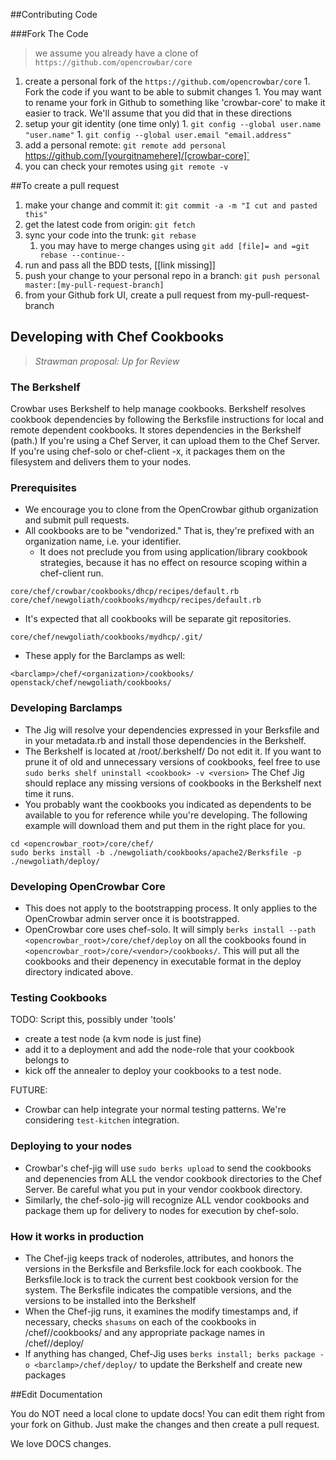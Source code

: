##Contributing Code

###Fork The Code

> we assume you already have a clone of  `https://github.com/opencrowbar/core`

  1. create a personal fork of the `https://github.com/opencrowbar/core`
    1. Fork the code if you want to be able to submit changes
    1. You may want to rename your fork in Github to something like 'crowbar-core' to make it easier to track.  We'll assume that you did that in these directions
  1. setup your git identity (one time only)
    1. `git config --global user.name "user.name"`
    1. `git config --global user.email "email.address"`
  1. add a personal remote: `git remote add personal `https://github.com/[yourgitnamehere]/[crowbar-core]`
  1. you can check your remotes using `git remote -v`

##To create a pull request

  1. make your change and commit it: `git commit -a -m "I cut and pasted this"`
  1. get the latest code from origin: `git fetch`
  1. sync your code into the trunk: `git rebase`
     1. you may have to merge changes using `git add [file]= and =git rebase --continue--`
  1. run and pass all the BDD tests, [[link missing]]
  1. push your change to your personal repo in a branch: `git push personal master:[my-pull-request-branch]`
  1. from your Github fork UI, create a pull request from my-pull-request-branch

## Developing with Chef Cookbooks

> _Strawman proposal: Up for Review_

### The Berkshelf

Crowbar uses Berkshelf to help manage cookbooks.  Berkshelf resolves cookbook dependencies by following the Berksfile instructions for local and remote dependent cookbooks.  It stores dependencies in the Berkshelf (path.)  If you're using a Chef Server, it can upload them to the Chef Server.  If you're using chef-solo or chef-client -x, it packages them on the filesystem  and delivers them to your nodes. 

### Prerequisites

  * We encourage you to clone from the OpenCrowbar github organization and submit pull requests.
  * All cookbooks are to be "vendorized." That is, they're prefixed with an organization name, i.e. your identifier.
    * It does not preclude you from using application/library cookbook strategies, because it has no effect on resource scoping within a chef-client run.
```
core/chef/crowbar/cookbooks/dhcp/recipes/default.rb
core/chef/newgoliath/cookbooks/mydhcp/recipes/default.rb
```
  * It's expected that all cookbooks will be separate git repositories.
```
core/chef/newgoliath/cookbooks/mydhcp/.git/
```
  * These apply for the Barclamps as well:
```
<barclamp>/chef/<organization>/cookbooks/
openstack/chef/newgoliath/cookbooks/
```

### Developing Barclamps

  * The Jig will resolve your dependencies expressed in your Berksfile and in your metadata.rb and install those dependencies in the Berkshelf.
  * The Berkshelf is located at /root/.berkshelf/  Do not edit it.  If you want to prune it of old and unnecessary versions of cookbooks, feel free to use `sudo berks shelf uninstall <cookbook> -v <version>`  The Chef Jig should replace any missing versions of cookbooks in the Berkshelf next time it runs.
  * You probably want the cookbooks you indicated as dependents to be available to you for reference while you're developing.  The following example will download them and put them in the right place for you.

```
cd <opencrowbar_root>/core/chef/
sudo berks install -b ./newgoliath/cookbooks/apache2/Berksfile -p ./newgoliath/deploy/
```

### Developing OpenCrowbar Core

  * This does not apply to the bootstrapping process.  It only applies to the OpenCrowbar admin server once it is bootstrapped.
  * OpenCrowbar core uses chef-solo.  It will simply `berks install --path <opencrowbar_root>/core/chef/deploy` on all the cookbooks found in `<opencrowbar_root>/core/<vendor>/cookbooks/`.  This will put all the cookbooks and their depenency in executable format in the deploy directory indicated above.

### Testing Cookbooks

TODO: Script this, possibly under 'tools'

   * create a test node (a kvm node is just fine)
   * add it to a deployment and add the node-role that your cookbook belongs to
   * kick off the annealer to deploy your cookbooks to a test node.

FUTURE:

   * Crowbar can help integrate your normal testing patterns.  We're considering `test-kitchen` integration.

### Deploying to your nodes

  * Crowbar's chef-jig will use `sudo berks upload` to send the cookbooks and depenencies from ALL the vendor cookbook directories to the Chef Server.  Be careful what you put in your vendor cookbook directory.
  * Similarly, the chef-solo-jig will recognize ALL vendor cookbooks and package them up for delivery to nodes for execution by chef-solo.

### How it works in production

  * The Chef-jig keeps track of noderoles, attributes, and honors the versions in the Berksfile and Berksfile.lock for each cookbook.  The Berksfile.lock is to track the current best cookbook version for the system.  The Berksfile indicates the compatible versions, and the versions to be installed into the Berkshelf
  * When the Chef-jig runs, it examines the modify timestamps and, if necessary, checks `shasums` on each of the cookbooks in <barclamp>/chef/<vendor>/cookbooks/ and any appropriate package names in <barclamp>/chef/<vendor>/deploy/
  * If anything has changed, Chef-Jig uses `berks install; berks package -o <barclamp>/chef/deploy/` to update the Berkshelf and create new packages


##Edit Documentation

You do NOT need a local clone to update docs!  You can edit them right from your fork on Github.  Just make the changes and then create a pull request.  

We love DOCS changes.
